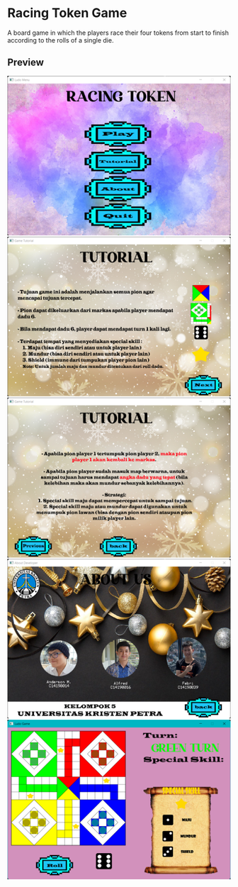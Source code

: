# Racing Token Game
A board game in which the players race their four tokens from start to finish according to the rolls of a single die.

## Preview
![](/documentation/image1.png)
![](/documentation/image2.png)
![](/documentation/image3.png)
![](/documentation/image4.png)
![](/documentation/image5.png)